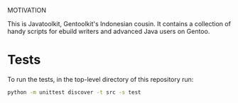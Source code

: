 
MOTIVATION

This is Javatoolkit, Gentoolkit's Indonesian cousin. It contains a collection of
handy scripts for ebuild writers and advanced Java users on Gentoo.

# Tests

To run the tests, in the top-level directory of this repository run:
```sh
python -m unittest discover -t src -s test
```
